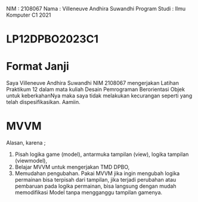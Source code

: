 NIM : 2108067
Nama : Villeneuve Andhira Suwandhi
Program Studi : Ilmu Komputer C1 2021

# LP12DPBO2023C1

# Format Janji
Saya Villeneuve Andhira Suwandhi NIM 2108067 mengerjakan Latihan Praktikum 12
dalam mata kuliah Desain Pemrograman Berorientasi Objek untuk keberkahanNya maka saya tidak melakukan kecurangan seperti yang telah dispesifikasikan.
Aamiin.

# MVVM
Alasan, karena ;
1. Pisah logika game (model), antarmuka tampilan (view), logika tampilan (viewmodel),
2. Belajar MVVM untuk mengerjakan TMD DPBO,
3. Memudahan pengubahan. Pakai MVVM jika ingin mengubah logika permainan bisa terpisah dari tampilan, jika terjadi perubahan atau pembaruan pada logika permainan, bisa langsung dengan mudah memodifikasi Model tanpa mengganggu tampilan gamenya.
